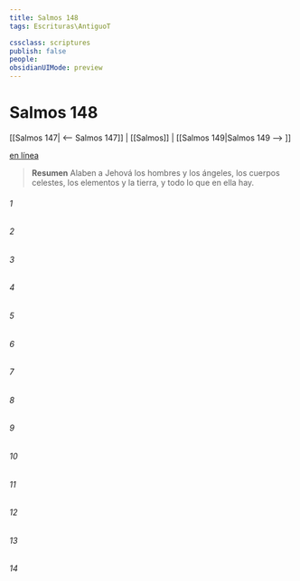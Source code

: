 ```yaml
---
title: Salmos 148
tags: Escrituras\AntiguoT

cssclass: scriptures
publish: false
people:
obsidianUIMode: preview
---
```


# Salmos 148
[[Salmos 147| <-- Salmos 147]] | [[Salmos]] | [[Salmos 149|Salmos 149 --> ]]

[en línea](https://churchofjesuschrist.org/study/scriptures/ot/ps/148?lang=spa)

> __Resumen__
Alaben a Jehová los hombres y los ángeles, los cuerpos celestes, los elementos y la tierra, y todo lo que en ella hay.

###### 1 


###### 2 


###### 3 


###### 4 


###### 5 


###### 6 


###### 7 


###### 8 


###### 9 


###### 10 


###### 11 


###### 12 


###### 13 


###### 14 


